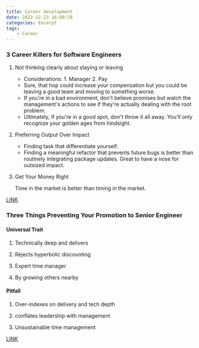 ```yaml
---
title: Career development
date: 2022-12-23 16:08:28
categories: Excerpt
tags:
    - Career
---
```


### 3 Career Killers for Software Engineers

1. Not thinking clearly about staying or leaving

    - Considerations: 1. Manager 2. Pay
    - Sure, that hop could increase your compensation but you could be leaving a good team and moving to something worse.
    - If you're in a bad environment, don't believe promises but watch the management's actions to see if they're actually dealing with the root problem.
    - Ultimately, if you're in a good spot, don't throw it all away. You'll only recognize your golden ages from hindsight.

2. Preferring Output Over Impact

    - Finding task that differentiate yourself.
    - Finding a meaningful refactor that prevents future bugs is better than routinely integrating package updates.
    Great to have a nose for outsized impact.

3. Get Your Money Right

    Time in the market is better than timing in the market.

[LINK](https://www.youtube.com/watch?v=uX719LQBLXw)

### Three Things Preventing Your Promotion to Senior Engineer

#### Universal Trait

1. Technically deep and delivers

2. Rejects hyperbolic discounting

3. Expert time manager

4. By growing others nearby

#### Pitfall

1. Over-indexes on delivery and tech depth

2. conflates leadership with management

3. Unsustainable time management

[LINK](https://www.youtube.com/watch?v=4i5iFlP01mQ)
